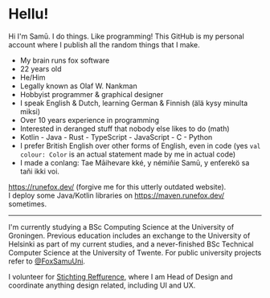 # Hellu!

Hi I'm Samū. I do things. Like programming! This GitHub is my personal account where I publish all the random things that I make.

- My brain runs fox software
- 22 years old
- He/Him
- Legally known as Olaf W. Nankman
- Hobbyist programmer & graphical designer
- I speak English & Dutch, learning German & Finnish (älä kysy minulta miksi)
- Over 10 years experience in programming
- Interested in deranged stuff that nobody else likes to do (math)
- Kotlin - Java - Rust - TypeScript - JavaScript - C - Python
- I prefer British English over other forms of English, even in code (yes `val colour: Color` is an actual statement made by me in actual code)
- I made a conlang: Tae Māihevare kké, y némiňie Samū, y enťerekö sa taňi ikki voi.

https://runefox.dev/ (forgive me for this utterly outdated website).  
I deploy some Java/Kotlin libraries on https://maven.runefox.dev/ sometimes.

***

I'm currently studying a BSc Computing Science at the University of Groningen. Previous education includes an exchange to the University of Helsinki as part of my current studies, and a never-finished BSc Technical Computer Science at the University of Twente. For public university projects refer to [@FoxSamuUni](https://github.com/FoxSamuUni).

I volunteer for [Stichting Reffurence](https://reffurence.com/about), where I am Head of Design and coordinate anything design related, including UI and UX.

